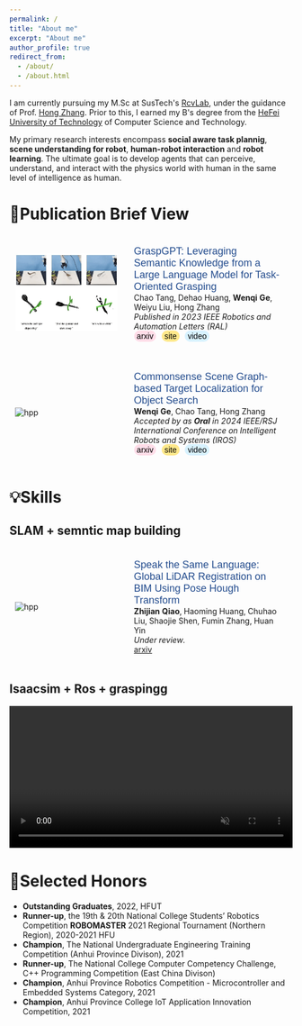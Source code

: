 ```yaml
---
permalink: /
title: "About me"
excerpt: "About me"
author_profile: true
redirect_from: 
  - /about/
  - /about.html
---
```


I am currently pursuing my M.Sc at SusTech's [RcvLab](https://rcvlab.eee.sustech.edu.cn/), under the guidance of Prof. [Hong Zhang](https://faculty.sustech.edu.cn/?tagid=zhangh33&iscss=1&snapid=1&orderby=date&go=2&lang=en). Prior to this, I earned my B's degree from the [HeFei University of Technology](http://irmv.sjtu.edu.cn/) of Computer Science and Technology.

My primary research interests encompass **social aware task plannig**, **scene understanding for robot**, **human-robot interaction** and **robot learning**. The ultimate goal is to develop agents that can perceive, understand, and interact with the physics world with human in the same level of intelligence as human.

<!-- If you have any good ideas or cooperation intentions, please feel free to contact me at 12232112@mail.sustech.edu.cn :) -->
  

📝Publication Brief View
======
<html>

<style>
  .custom-link {
    background-color: #e0e0e0; /* Light grey background */
    border-radius: 20px; /* Rounded corners */
    padding: 2px 5px; /* Padding around the text */
    color: #000; /* Text color */
    text-decoration: none; /* Remove underline */
    font-family: Arial, sans-serif; /* Font style */
    font-size: 14px; /* Font size */
    margin-right: 6px; /* Space between buttons */
  }

  .custom-link.arxiv {
    background-color: #ffdde8; /* Color for arxiv */
  }

  .custom-link.web {
    background-color: #ffe88b; /* Color for web */
  }

  .custom-link.video {
    background-color: #d8f2ff; /* Color for web */
  }

  .custom-link:hover {
    opacity: 0.8; /* Slightly fade on hover */
  }

  papertitle {
    font-size: 18px; /* Increased font size */
    color: #224b8d;
    font-weight: inherit; /* Optional: make it bold */
    font-family: Arial, sans-serif; /* Apply a font family */
  }
.page {
  padding-right: 8% !important; /* 强制优先应用此样式 */
}

</style>

<table style="width:100%;border:0px;border-spacing:0px;border-collapse:separate;margin-right:auto;margin-left:auto;">
  <tr onmouseout="nightsight_stop()" onmouseover="nightsight_start()">
    <td style="padding:10px;width:40%;vertical-align:middle;border-left-style:none;border-bottom-style:none;border-top-style:none;border-right-style:none">
      <img src="../images/graspGPT.gif" alt="hpp" style="border-style: none">
    </td>
    <td style="padding:20px;width:75%;vertical-align:middle;border-left-style:none;border-bottom-style:none;border-top-style:none;border-right-style:none">
      <papertitle>GraspGPT: Leveraging Semantic Knowledge from a Large Language Model for Task-Oriented Grasping</papertitle>
      <br>
      Chao Tang, Dehao Huang, <strong>Wenqi Ge</strong>, Weiyu Liu, Hong Zhang
      <br>
      <em>Published in 2023 IEEE Robotics and Automation Letters (RAL)</em><br>
      <a href="https://arxiv.org/abs/2307.13204" target="_blank" class="custom-link arxiv">arxiv</a>
      <a href="https://sites.google.com/view/graspgpt/"  target="_blank" class="custom-link web">site</a>
      <a href="https://www.youtube.com/watch?v=qq0DMdHRw1E" target="_blank" class="custom-link video">video</a>
    </td>
  </tr>
</table>



  <table style="width:100%;border:0px;border-spacing:0px;border-collapse:separate;margin-right:auto;margin-left:auto;">
        <tr onmouseout="nightsight_stop()" onmouseover="nightsight_start()">
          <td style="padding:10px;width:40%;vertical-align:middle;border-left-style:none;border-bottom-style:none;border-top-style:none;border-right-style:none">
            <img src="../images/CSG-gif.gif" alt="hpp" style="border-style: none" >
          </td>
          <td style="padding:20px;width:75%;vertical-align:middle;border-left-style:none;border-bottom-style:none;border-top-style:none;border-right-style:none">
              <papertitle>Commonsense Scene Graph-based Target Localization for Object Search</papertitle>
            <br>
              <strong>Wenqi Ge</strong>, Chao Tang, Hong Zhang
            <br>
            <em>Accepted by as <strong>Oral</strong> in 2024 IEEE/RSJ International Conference on Intelligent Robots and Systems (IROS)</em><br>
            <a href="https://arxiv.org/abs/2404.00343" target="_blank" class="custom-link arxiv">arxiv</a>
            <a href="https://sites.google.com/view/csg-os"  target="_blank" class="custom-link web">site</a>
            <a href="https://www.youtube.com/watch?v=W_fRpC8F86Y" target="_blank" class="custom-link video">video</a>
          </td>
        </tr>
  </table>


</html>


💡Skills
======

<h2 id="slam-map-building">SLAM + semntic map building</h2><a href="#slam-map-building"></a>


<html>
    <table style="width:100%;border:0px;border-spacing:0px;border-collapse:separate;margin-right:auto;margin-left:auto;">
          <tr onmouseout="nightsight_stop()" onmouseover="nightsight_start()">
            <td style="padding:10px;width:40%;vertical-align:middle;border-left-style:none;border-bottom-style:none;border-top-style:none;border-right-style:none">
              <img src="../images/CSG-gif.gif" alt="hpp" style="border-style: none" >
            </td>
            <td style="padding:20px;width:75%;vertical-align:middle;border-left-style:none;border-bottom-style:none;border-top-style:none;border-right-style:none">
                <papertitle>Speak the Same Language: Global LiDAR Registration on BIM Using Pose Hough Transform
                </papertitle>
              <br>
                <strong>Zhijian Qiao</strong>, Haoming Huang, Chuhao Liu, Shaojie Shen, Fumin Zhang, Huan Yin
              <br>
              <em>Under review.</em><br>
              <a href="https://arxiv.org/abs/2405.03969">arxiv</a>
            </td>
          </tr>
    </table>
</html>


<h2 id="slam-map-building">Isaacsim + Ros + graspingg</h2><a href="#grasp-ros"></a>

<video src="../images/isaac.mp4" style="width:100%; height:auto;" controls autoplay loop muted playsinline></video>




🍻Selected Honors
======
* **Outstanding Graduates**, 2022, HFUT
* **Runner-up**, the 19th & 20th National College Students’ Robotics Competition **ROBOMASTER** 2021 Regional Tournament (Northern Region), 2020-2021 HFU
* **Champion**, The National Undergraduate Engineering Training Competition (Anhui Province Divison), 2021
* **Runner-up**, The National College Computer Competency Challenge, C++ Programming Competition (East China Divison)
* **Champion**, Anhui Province Robotics Competition - Microcontroller and Embedded Systems Category, 2021
* **Champion**, Anhui Province College IoT Application Innovation Competition, 2021


